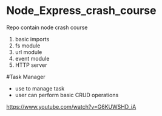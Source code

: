 # Node_Express_crash_course
Repo contain node crash course
1. basic imports
2. fs module
3. url module
4. event module
5. HTTP server

#Task Manager
- use to manage task 
- user can perform basic CRUD operations

https://www.youtube.com/watch?v=G6KUWSHD_iA
 
